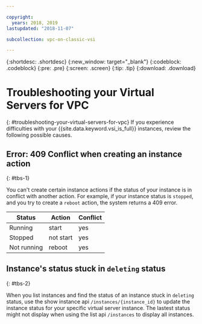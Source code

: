 ```yaml
---

copyright:
  years: 2018, 2019
lastupdated: "2018-11-07"

subcollection: vpc-on-classic-vsi

---
```


{:shortdesc: .shortdesc}
{:new_window: target="_blank"}
{:codeblock: .codeblock}
{:pre: .pre}
{:screen: .screen}
{:tip: .tip}
{:download: .download}

# Troubleshooting your Virtual Servers for VPC
{: #troubleshooting-your-virtual-servers-for-vpc}
If you experience difficulties with your {{site.data.keyword.vsi_is_full}} instances, review the following possible causes.

## Error: 409 Conflict when creating an instance action
{: #tbs-1}

You can't create certain instance actions if the status of your instance is in conflict with another action. For example, if your instance status is `stopped`, and you try to create a `reboot` action, the system returns a 409 error.

| Status      | Action     | Conflict |
| ----------- | ---------- | -------- |
| Running     | start      | yes      |
| Stopped     | not start  | yes      |
| Not running | reboot     | yes      |

## Instance's status stuck in `deleting` status
{: #tbs-2}

When you list instances and find the status of an instance stuck in `deleting` status, use the show instance api `/instances/{instance_id}` to update the instance status for your specific virtual server instance. The lastest status might not display when using the list api `/instances` to display all instances.
